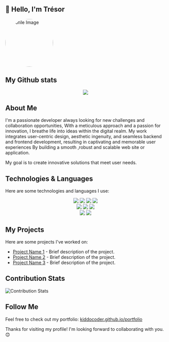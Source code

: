 
## 👋 Hello, I'm Trésor

<div align="left">
  <img src="https://kiddocoder.github.io/portfolio/images/tresor.jpg" alt="Profile Image" width="150" style="border-radius: 50%;">
</div>

## My Github stats

<div align="center">

<picture>
  <source
    srcset="https://github-readme-stats.vercel.app/api?username=kiddocoder&show_icons=true&theme=dark"
    media="(prefers-color-scheme: dark)"
  />
  <source
    srcset="https://github-readme-stats.vercel.app/api?username=kiddocoder&show_icons=true&theme=dark"
    media="(prefers-color-scheme: dark), (prefers-color-scheme: no-preference)"
  />
  <img src="https://github-readme-stats.vercel.app/api?username=kiddocoder&show_icons=true&theme=dark" />
</picture>
</div>

## About Me

I'm a passionate developer always looking for new challenges and collaboration opportunities,
With a meticulous approach and a passion for innovation, I breathe life into ideas within the digital realm. My work integrates user-centric design, aesthetic ingenuity, and seamless backend and frontend development, resulting in captivating and memorable user experiences By building a smooth ,robust and scalable web site or application.

My goal is to create innovative solutions that meet user needs.


## Technologies & Languages

Here are some technologies and languages I use:

<div align="center">
  <img src="https://img.shields.io/badge/-JavaScript-F7DF1E?style=flat&logo=javascript&logoColor=000" />
  <img src="https://img.shields.io/badge/-TypeScript-3776AB?style=flat&logo=typescript&logoColor=fff" />
  <img src="https://img.shields.io/badge/-Php-007396?style=flat&logo=php&logoColor=fff" />
  <img src="https://img.shields.io/badge/-C-00599C?style=flat&logo=c%2B%2B&logoColor=fff" />
</div>

<div align="center">
  <img src="https://img.shields.io/badge/-React-61DAFB?style=flat&logo=react&logoColor=000" />
  <img src="https://img.shields.io/badge/-Node.js-339933?style=flat&logo=node.js&logoColor=fff" />
  <img src="https://img.shields.io/badge/-MongoDB-092E20?style=flat&logo=django&logoColor=fff" />
</div>

<div align="center">
  <img src="https://img.shields.io/badge/-Git-F05032?style=flat&logo=git&logoColor=fff" />
  <img src="https://img.shields.io/badge/-Docker-2496ED?style=flat&logo=docker&logoColor=fff" />
</div>

## My Projects

Here are some projects I've worked on:

- [Project Name 1](link_to_project_1) - Brief description of the project.
- [Project Name 2](link_to_project_2) - Brief description of the project.
- [Project Name 3](link_to_project_3) - Brief description of the project.

## Contribution Stats

![Contribution Stats](https://github-readme-streak-stats.herokuapp.com/?user=kiddocoder&theme=dark)

## Follow Me

Feel free to check out my portfolio: [kiddocoder.github.io/portfolio](https://kiddocoder.github.io/portfolio)

Thanks for visiting my profile! I'm looking forward to collaborating with you. 😊